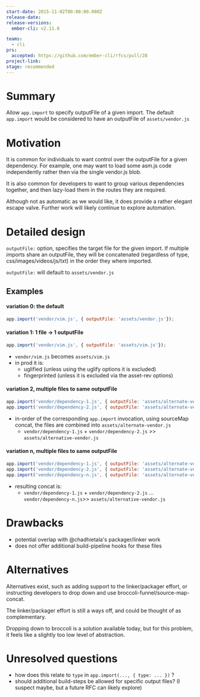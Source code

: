 ```yaml
---
start-date: 2015-11-02T00:00:00.000Z
release-date:
release-versions: 
  ember-cli: v2.11.0

teams: 
  - cli
prs:
  accepted: https://github.com/ember-cli/rfcs/pull/28
project-link: 
stage: recommended
---
```


# Summary

Allow `app.import` to specify outputFIle of a given import.
The default `app.import` would be considered to have an outputFile of
`assets/vendor.js`

# Motivation

It is common for individuals to want control over the outputFile for a given
dependency. For example, one may want to load some asm.js code independently
rather then via the single vendor.js blob.

It is also common for developers to want to group various dependencies
together, and then lazy-load them in the routes they are required.

Although not as automatic as we would like, it does provide a rather elegant
escape valve. Further work will likely continue to explore automation.

# Detailed design

`outputFile:` option, specifies the target file for the given import. If
multiple imports share an outputFile, they will be concatenated (regardless of
type, css/images/videos/js/txt) in the order they where imported.

`outputFile:` will default to `assets/vendor.js`

## Examples


#### variation 0: the default

```js
app.import('vendor/vim.js', { outputFile: 'assets/vendor.js'});
```

#### variation 1: 1 file -> 1 outputFile

```js
app.import('vendor/vim.js', { outputFile: 'assets/vim.js'});
```

* `vendor/vim.js` becomes `assets/vim.js`
* in prod it is:
  * uglified (unless using the uglify options it is excluded)
  * fingerprinted (unless it is excluded via the asset-rev options)

#### variation 2, multiple files to same outputFile

```js
app.import('vendor/dependency-1.js', { outputFile: 'assets/alternate-vendor.js'});
app.import('vendor/dependency-2.js', { outputFile: 'assets/alternate-vendor.js'});
```

* in-order of the corresponding `app.import` invocation, using sourceMap
  concat, the files are combined into `assets/alternate-vendor.js`
  * `vendor/dependency-1.js` + `vendor/dependency-2.js` >> `assets/alternative-vendor.js`

#### variation n, multiple files to same outputFile

```js
app.import('vendor/dependency-1.js', { outputFile: 'assets/alternate-vendor.js'});
app.import('vendor/dependency-2.js', { outputFile: 'assets/alternate-vendor.js'});
app.import('vendor/dependency-n.js', { outputFile: 'assets/alternate-vendor.js'});
```

* resulting concat is:
  * `vendor/dependency-1.js` + `vendor/dependency-2.js` ... `vendor/dependency-n.js`>> `assets/alternative-vendor.js`

# Drawbacks

* potential overlap with @chadhietala's packager/linker work
* does not offer additional build-pipeline hooks for these files

# Alternatives

Alternatives exist, such as adding support to the linker/packager
effort, or instructing developers to drop down and use
broccoli-funnel/source-map-concat.

The linker/packager effort is still a ways off, and could be thought of as
complementary.

Dropping down to broccoli is a solution available today, but for this problem,
it feels like a slightly too low level of abstraction.

# Unresolved questions

* how does this relate to `type` in `app.import(..., { type: ... })` ?
* should additional build-steps be allowed for specific output files? (I
  suspect maybe, but a future RFC can likely explore)
